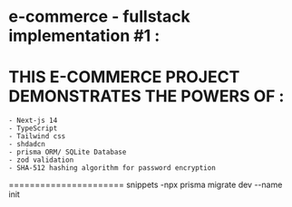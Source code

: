 # e-commerce - fullstack implementation #1 :

#

# THIS E-COMMERCE PROJECT DEMONSTRATES THE POWERS OF :

    - Next-js 14
    - TypeScript
    - Tailwind css
    - shdadcn
    - prisma ORM/ SQLite Database
    - zod validation
    - SHA-512 hashing algorithm for password encryption

======================
snippets
-npx prisma migrate dev --name init
